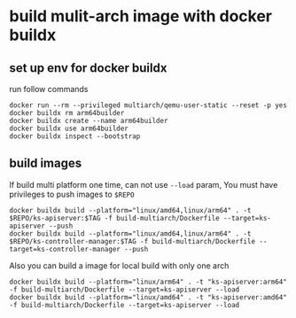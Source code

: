 # build mulit-arch image with docker buildx

## set up env for docker buildx

run follow commands

```
docker run --rm --privileged multiarch/qemu-user-static --reset -p yes
docker buildx rm arm64builder
docker buildx create --name arm64builder
docker buildx use arm64builder
docker buildx inspect --bootstrap
```

## build images

If build multi platform one time, can not use `--load` param, You must have privileges to push images to `$REPO` 

```
docker buildx build --platform="linux/amd64,linux/arm64" . -t $REPO/ks-apiserver:$TAG -f build-multiarch/Dockerfile --target=ks-apiserver --push
docker buildx build --platform="linux/amd64,linux/arm64" . -t $REPO/ks-controller-manager:$TAG -f build-multiarch/Dockerfile --target=ks-controller-manager --push
```

Also you can build a image for local build with only one arch

```
docker buildx build --platform="linux/arm64" . -t "ks-apiserver:arm64" -f build-multiarch/Dockerfile --target=ks-apiserver --load
docker buildx build --platform="linux/amd64" . -t "ks-apiserver:amd64" -f build-multiarch/Dockerfile --target=ks-apiserver --load
```